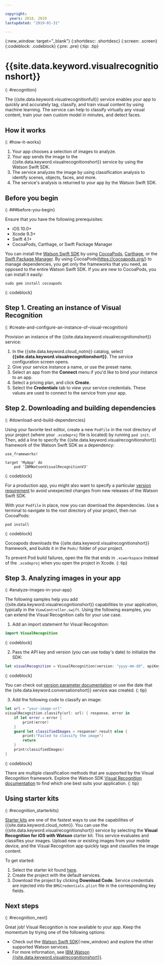 ```yaml
---

copyright:
  years: 2018, 2019
lastupdated: "2019-01-31"

---
```


{:new_window: target="_blank"}
{:shortdesc: .shortdesc}
{:screen: .screen}
{:codeblock: .codeblock}
{:pre: .pre}
{:tip: .tip}

# {{site.data.keyword.visualrecognitionshort}}
{: #recognition}

The {{site.data.keyword.visualrecognitionfull}} service enables your app to quickly and accurately tag, classify, and train visual content by using machine learning. The service can help to classify virtually any visual content, train your own custom model in minutes, and detect faces.

## How it works
{: #how-it-works}

1. Your app chooses a selection of images to analyze.
2. Your app sends the image to the {{site.data.keyword.visualrecognitionshort}} service by using the Watson Swift SDK.
3. The service analyzes the image by using classification analysis to identify scenes, objects, faces, and more.
4. The service's analysis is returned to your app by the Watson Swift SDK.

## Before you begin
{: ###before-you-begin}

Ensure that you have the following prerequisites:

* iOS 10.0+
* Xcode 9.3+
* Swift 4.1+
* CocoaPods, Carthage, or Swift Package Manager

You can install the [Watson Swift SDK](https://github.com/watson-developer-cloud/swift-sdk) by using [CocoaPods](https://github.com/watson-developer-cloud/swift-sdk#cocoapods), [Carthage](https://github.com/watson-developer-cloud/swift-sdk#carthage), or the [Swift Package Manager](https://github.com/watson-developer-cloud/swift-sdk#swift-package-manager). By using CocoaPods(https://cocoapods.org/) to manage dependencies, you get only the frameworks that you need, as opposed to the entire Watson Swift SDK. If you are new to CocoaPods, you can install it easily:

```console
sudo gem install cocoapods
```
{: codeblock}

## Step 1. Creating an instance of Visual Recognition
{: #create-and-configure-an-instance-of-visual-recognition}

Provision an instance of the {{site.data.keyword.visualrecognitionshort}} service:

1. In the {{site.data.keyword.cloud_notm}} catalog, select **{{site.data.keyword.visualrecognitionshort}}**. The service configuration screen opens.
2. Give your service instance a name, or use the preset name.
3. Select an app from the **Connect** menu if you'd like to bind your instance to an app.
4. Select a pricing plan, and click **Create**.
5. Select the **Credentials** tab to view your service credentials. These values are used to connect to the service from your app.

## Step 2. Downloading and building dependencies
{: #download-and-build-dependencies}

Using your favorite text editor, create a new `Podfile` in the root directory of your project (where your `.xcodeproj` file is located) by running `pod init`. Then, add a line to specify the {{site.data.keyword.visualrecognitionshort}} framework of the Watson Swift SDK as a dependency:

```pod
use_frameworks!

target 'MyApp' do
    pod 'IBMWatsonVisualRecognitionV3'
```
{: codeblock}

For a production app, you might also want to specify a particular [version requirement](https://guides.cocoapods.org/using/the-podfile.html#specifying-pod-versions) to avoid unexpected changes from new releases of the Watson Swift SDK.

With your `Podfile` in place, now you can download the dependencies. Use a terminal to navigate to the root directory of your project, then run CocoaPods:

```console
pod install
```
{: codeblock}

Cocoapods downloads the {{site.data.keyword.visualrecognitionshort}} framework, and builds it in the `Pods/` folder of your project.

To prevent Pod build failures, open the file that ends in `.xcworkspace` instead of the `.xcodeproj` when you open the project in Xcode.
{: tip}

## Step 3. Analyzing images in your app
{: #analyze-images-in-your-app}

The following samples help you add {{site.data.keyword.visualrecognitionshort}} capabilities to your application, typically in the `ViewController.swift`. Using the following examples, you can extend the Visual Recognition calls for your use case.

1. Add an import statement for Visual Recognition:
  ```swift
  import VisualRecognition
  ```
  {: codeblock}

2. Pass the API key and version (you can use today's date) to initialize the SDK:
  ```swift
  let visualRecognition = VisualRecognition(version: "yyyy-mm-dd", apiKey: "your-api-key")
  ```
  {: codeblock}

  You can check out [version parameter documentation](https://cloud.ibm.com/apidocs/visual-recognition#versioning) or use the date that the {site.data.keyword.conversationshort}} service was created.
  {: tip}

3. Add the following code to classify an image:
  ```swift
  let url = "your-image-url"
  visualRecognition.classify(url: url) { response, error in
      if let error = error {
          print(error)
      }
      guard let classifiedImages = response?.result else {
          print("Failed to classify the image")
          return
      }
      print(classifiedImages)
  }
  ```
  {: codeblock}

There are multiple classification methods that are supported by the Visual Recognition framework. Explore the Watson SDK [Visual Recognition documentation](https://watson-developer-cloud.github.io/swift-sdk/services/VisualRecognitionV3/index.html) to find which one best suits your application.
{: tip}

## Using starter kits
{: #recognition_starterkits}

[Starter kits](https://cloud.ibm.com/developer/appledevelopment/starter-kits) are one of the fastest ways to use the capabilities of {{site.data.keyword.cloud_notm}}. You can use the {{site.data.keyword.visualrecognitionshort}} service by selecting the **Visual Recognition for iOS with Watson** starter kit. This service evaluates and classifies your images. Upload new or existing images from your mobile device, and the Visual Recognition app quickly tags and classifies the image content.

To get started:
1. Select the starter kit found [here](https://cloud.ibm.com/developer/appledevelopment/starter-kits/visual-recognition-for-ios-with-watson).
2. Create the project with the default services.
3. Download the project by clicking **Download Code**. Service credentials are injected into the `BMSCredentials.plist` file in the corresponding key fields.

## Next steps
{: #recognition_next}

Great job! Visual Recognition is now available to your app. Keep the momentum by trying one of the following options:
* Check out the [Watson Swift SDK](https://github.com/watson-developer-cloud/swift-sdk){:new_window} and explore the other supported Watson services.
* For more information, see [IBM Watson {{site.data.keyword.visualrecognitionshort}}](https://www.ibm.com/watson/services/visual-recognition/).
